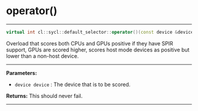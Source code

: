 # operator()

---

```cpp
virtual int cl::sycl::default_selector::operator()(const device &device) const
```


Overload that scores both CPUs and GPUs positive if they have SPIR support, GPUs are scored higher, scores host mode devices as positive but lower than a non-host device. 


---
**Parameters:**

 - `device device`
: The device that is to be scored. 

**Returns:** This should never fail. 

---
